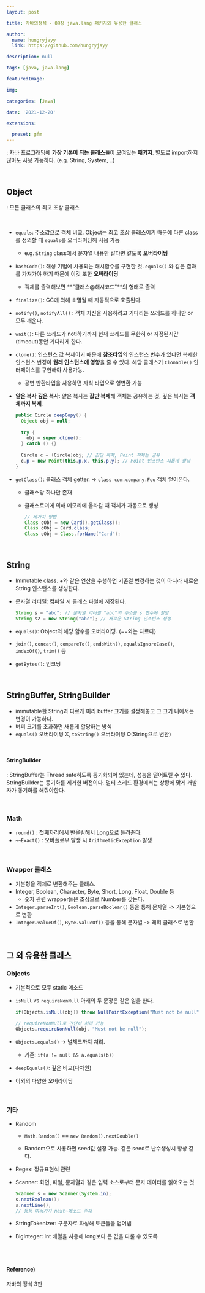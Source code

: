 ```yaml
---
layout: post

title: 자바의정석 - 09장 java.lang 패키지와 유용한 클래스

author: 
  name: hungryjayy
  link: https://github.com/hungryjayy

description: null

tags: [java, java.lang]

featuredImage: 

img: 

categories: [Java]

date: '2021-12-20'

extensions:

  preset: gfm
---
```


: 자바 프로그래밍에 **가장 기본이 되는 클래스들**이 모여있는 **패키지**. 별도로 import하지 않아도 사용 가능하다. (e.g. String, System, ..)

<br>

## Object

: 모든 클래스의 최고 조상 클래스

<br>

* `equals`: 주소값으로 객체 비교. Object는 최고 조상 클래스이기 때문에 다른 class를 정의할 때 `equals`를 오버라이딩해 사용 가능

  * e.g. `String` class에서 문자열 내용만 같다면 같도록 **오버라이딩**

* `hashCode()`: 해싱 기법에 사용되는 해시함수를 구현한 것. `equals()` 와 같은 결과를 가져가야 하기 때문에 이것 또한 **오버라이딩**

  * 객체를 출력해보면 **"클래스@해시코드"**의 형태로 출력

* `finalize()`: GC에 의해 소멸될 때 자동적으로 호출된다.

* `notify()`, `notifyAll()` : 객체 자신을 사용하려고 기다리는 쓰레드를 하나만 or 모두 깨운다.

* `wait()`: 다른 쓰레드가 noti하기까지 현재 쓰레드를 무한히 or 지정된시간(timeout)동안 기다리게 한다.

* `clone()`: 인스턴스 값 복제이기 때문에 **참조타입**의 인스턴스 변수가 있다면 복제한 인스턴스 변경이 **원래 인스턴스에 영향**을 줄 수 있다. 해당 클래스가 `Clonable()` 인터페이스를 구현해야 사용가능.

  * 공변 반환타입을 사용하면 자식 타입으로 형변환 가능

* **얕은 복사 깊은 복사**: 얕은 복사는 **값만 복제**해 객체는 공유하는 것, 깊은 복사는 **객체까지 복제**.

  ```java
  public Circle deepCopy() {
    Object obj = null;
    
    try {
      obj = super.clone();
    } catch () {}
    
    Circle c = (Circle)obj; // 값만 복제, Point 객체는 공유
    c.p = new Point(this.p.x, this.p.y); // Point 인스턴스 새롭게 할당
  }
  ```

* `getClass()`: 클래스 객체 getter. -> `class com.company.Foo` 객체 얻어온다. 

  * 클래스당 하나만 존재

  * 클래스로더에 의해 메모리에 올라갈 때 객체가 자동으로 생성

    ```java
    // 세가지 방법
    Class cObj = new Card().getClass();
    Class cObj = Card.class;
    Class cObj = Class.forName("Card");

<br>

## String

* Immutable class. +와 같은 연산을 수행하면 기존걸 변경하는 것이 아니라 새로운 String 인스턴스를 생성한다.

* 문자열 리터럴: 컴파일 시 클래스 파일에 저장된다.

  ```java
  String s = "abc"; // 문자열 리터럴 "abc"의 주소를 s 변수에 할당
  String s2 = new String("abc"); // 새로운 String 인스턴스 생성
  ```

* `equals()`: Object의 해당 함수를 오버라이딩. (==와는 다르다)

* `join()`, `concat()`, `compareTo()`, `endsWith()`, `equalsIgnoreCase()`, `indexOf()`, `trim()` 등

* `getBytes()`: 인코딩

<br>

## StringBuffer, StringBuilder

* immutable한 String과 다르게 미리 buffer 크기를 설정해놓고 그 크기 내에서는 변경이 가능하다.
* 버퍼 크기를 초과하면 새롭게 할당하는 방식
* `equals()` 오버라이딩 X, `toString()` 오버라이딩 O(String으로 변환)

<br>

#### StringBuilder

: StringBuffer는 Thread safe하도록 동기화되어 있는데, 성능을 떨어트릴 수 있다. StringBuilder는 동기화를 제거한 버전이다. 멀티 스레드 환경에서는 상황에 맞게 개발자가 동기화를 해줘야한다.

<br>

### Math

* `round()` : 첫째자리에서 반올림해서 Long으로 돌려준다.
* `~~Exact()` : 오버플로우 발생 시 `ArithmeticException` 발생

<br>

### Wrapper 클래스

* 기본형을 객체로 변환해주는 클래스. 
* Integer, Boolean, Character, Byte, Short, Long, Float, Double 등
  * 숫자 관련 wrapper들은 조상으로 Number를 갖는다.
* `Integer.parseInt()`, `Boolean.parseBoolean()` 등을 통해 문자열 -> 기본형으로 변환
* `Integer.valueOf()`, `Byte.valueOf()` 등을 통해 문자열 -> 래퍼 클래스로 변환

<br>

## 그 외 유용한 클래스

### Objects

* 기본적으로 모두 static 메소드

* `isNull` vs `requireNonNull` 아래의 두 문장은 같은 일을 한다.

  ```java
  if(Objects.isNull(obj)) throw NullPointException("Must not be null");
  
  // requireNonNull로 간단히 처리 가능 
  Objects.requireNonNull(obj, "Must not be null");
  ```

* `Objects.equals()` -> 널체크까지 처리.

  * 기존: `if(a != null && a.equals(b))`

* `deepEquals()`: 깊은 비교(다차원)

* 이외의 다양한 오버라이딩

<br>

### 기타

* Random

  * `Math.Random()` == `new Random().nextDouble()`

  * Random으로 사용하면 seed값 설정 가능. 같은 seed로 난수생성시 항상 같다.

* Regex: 정규표현식 관련

* Scanner: 화면, 파일, 문자열과 같은 입력 소스로부터 문자 데이터를 읽어오는 것

  ```java
  Scanner s = new Scanner(System.in);
  s.nextBoolean();
  s.nextLine();
  // 등등 여러가지 next~메소드 존재
  ```

* StringTokenizer: 구분자로 파싱해 토큰들을 얻어냄

* BigInteger: Int 배열을 사용해 long보다 큰 값을 다룰 수 있도록

<br><br>

#### Reference)

자바의 정석 3판